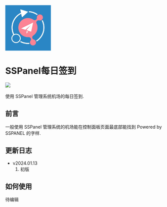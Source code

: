 <img src="./assets/logo.jpg" width = "144" height = "144" alt="logo" />

# SSPanel每日签到

![](https://img.shields.io/badge/update-2024.01.13-blue)

使用 SSPanel 管理系统机场的每日签到.  

## 前言

一般使用 SSPanel 管理系统的机场能在控制面板页面最底部能找到 Powered by SSPANEL 的字样.

## 更新日志

* v2024.01.13
  1. 初版

## 如何使用

待编辑
